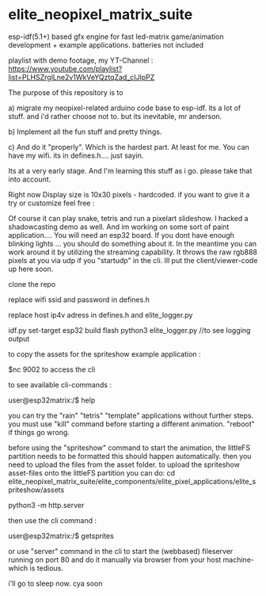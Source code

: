 # elite_neopixel_matrix_suite
esp-idf(5.1+) based gfx engine for fast led-matrix game/animation development + example applications. batteries not included

playlist with demo footage, my YT-Channel :
https://www.youtube.com/playlist?list=PLHSZrglLne2v1WkVeYQztqZad_cIJlpPZ


The purpose of this repository is to 

a) migrate my neopixel-related arduino code base to esp-idf. its a lot of stuff. and i'd rather choose not to. but its inevitable, mr anderson.

b) Implement all the fun stuff and pretty things.

c) And do it "properly". Which is the hardest part. At least for me. You can have my wifi. its in defines.h.... just sayin.

Its at a very early stage. And I'm learning this stuff as i go. please take that into account.

Right now Display size is 10x30 pixels - hardcoded. if you want to give it a try or customize feel free  : 

Of course it can play snake, tetris and run a pixelart slideshow. I hacked a shadowcasting demo as well. And im working on some sort of paint application.... 
You will need an esp32 board. If you dont have enough blinking lights ... you should do something about it. In the meantime you can work around it by utilizing the streaming capability. 
It throws the raw rgb888 pixels at you via udp if you "startudp" in the cli. Ill put the client/viewer-code up here soon. 

clone the repo

replace wifi ssid and password in defines.h

replace host ip4v adress in defines.h and elite_logger.py

idf.py set-target esp32 build flash
python3 elite_logger.py //to see logging output

to copy the assets for the spriteshow example application :

$nc <esp32ip4adress> 9002 to access the cli

to see available cli-commands :

user@esp32matrix:/$ help 

you can try the "rain" "tetris" "template" applications without further steps.
you must use "kill" command before starting a different animation.
"reboot" if things go wrong.

before using the "spriteshow" command to start the animation, the littleFS partition needs to be formatted
this should happen automatically. then you need to upload the files from the asset folder. 
to upload the spriteshow asset-files onto the littleFS partition you can do: 
cd elite_neopixel_matrix_suite/elite_components/elite_pixel_applications/elite_spriteshow/assets

python3 -m http.server

then use the cli command :

user@esp32matrix:/$ getsprites

or use "server" command in the cli to start the (webbased) fileserver running on port 80 and do it manually via browser from your host machine- which is tedious.

i'll go to sleep now. cya soon

